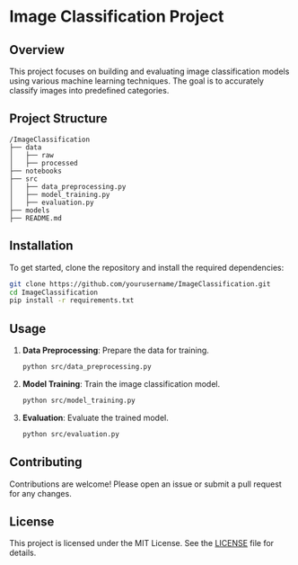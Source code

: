 # Image Classification Project


## Overview
This project focuses on building and evaluating image classification models using various machine learning techniques. The goal is to accurately classify images into predefined categories.

## Project Structure
```
/ImageClassification
├── data
│   ├── raw
│   ├── processed
├── notebooks
├── src
│   ├── data_preprocessing.py
│   ├── model_training.py
│   ├── evaluation.py
├── models
├── README.md
```

## Installation
To get started, clone the repository and install the required dependencies:
```bash
git clone https://github.com/yourusername/ImageClassification.git
cd ImageClassification
pip install -r requirements.txt
```

## Usage
1. **Data Preprocessing**: Prepare the data for training.
    ```bash
    python src/data_preprocessing.py
    ```
2. **Model Training**: Train the image classification model.
    ```bash
    python src/model_training.py
    ```
3. **Evaluation**: Evaluate the trained model.
    ```bash
    python src/evaluation.py
    ```

## Contributing
Contributions are welcome! Please open an issue or submit a pull request for any changes.

## License
This project is licensed under the MIT License. See the [LICENSE](LICENSE) file for details.


